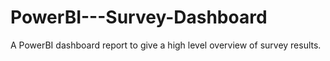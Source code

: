 # PowerBI---Survey-Dashboard
A PowerBI dashboard report to give a high level overview of survey results.
